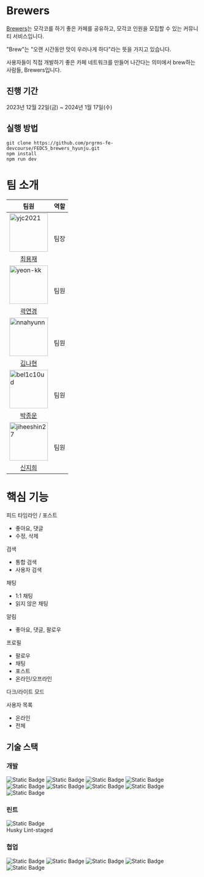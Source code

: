 # Brewers

[Brewers](https://fedc-5-brewers-hyunju.vercel.app/)는 모각코를 하기 좋은 카페를
공유하고, 모각코 인원을 모집할 수 있는 커뮤니티 서비스입니다.

"Brew"는 "오랜 시간동안 맛이 우러나게 하다"라는 뜻을 가지고 있습니다.

사용자들이 직접 개발하기 좋은 카페 네트워크를 만들어 나간다는 의미에서 brew하는
사람들, Brewers입니다.

## 진행 기간

2023년 12월 22일(금) ~ 2024년 1월 17일(수)

## 실행 방법

```
git clone https://github.com/prgrms-fe-devcourse/FEDC5_brewers_hyunju.git
npm install
npm run dev
```

# 팀 소개

<table >
  <thead>
    <tr>
      <th>팀원</th>
      <th>역할</th>
    </tr>
  </thead>
  <tbody>
    <tr>
      <td>
          <img  src="https://avatars.githubusercontent.com/u/88219703?v=4"  width="100px;"  alt="yjc2021"/>
      </td>
      <td rowspan='2'>
          팀장
      </td>
    </tr>
    <tr>
        <td align="center">
            <a href="https://github.com/yjc2021">
                <div>최용재</div>
            </a>
        </td>
    </tr>
    <tr>
        <td>
            <img  src="https://avatars.githubusercontent.com/u/86847564?v=4"  width="100px;"  alt="yeon-kk"/>
        </td>
        <td rowspan='2'>
          팀원
        </td>
    </tr>
    <tr>
        <td align="center">
            <a href="https://github.com/yeon-kk">
                <div>곽연경</div>
            </a>
        </td>
    </tr>
    <tr>
        <td>
           <img  src="https://avatars.githubusercontent.com/u/129164551?v=4"  width="100px;"  alt="nnahyunn"/>
        </td>
        <td rowspan='2'>
          팀원
      </td>
    </tr>
    <tr>
        <td align="center">
            <a href="https://github.com/nnahyunn">
                <div>김나현</div>
            </a>
        </td>
    </tr>
    <tr>
        <td>
           <img  src="https://avatars.githubusercontent.com/u/86952779?v=4"  width="100px;"  alt="bel1c10ud"/>
        </td>
        <td rowspan='2'>
          팀원
      </td>
    </tr>
    <tr>
        <td align="center">
            <a href="https://github.com/bel1c10ud">
                <div>박종운</div>
            </a>
        </td>
    </tr>
    <tr>
        <td>
           <img  src="https://avatars.githubusercontent.com/u/62047243?v=4"  width="100px;"  alt="jiheeshin27"/>
        </td>
        <td rowspan='2'>
          팀원
      </td>
    </tr>
    <tr>
        <td align="center">
            <a href="https://github.com/jiheeshin27">
                <div>신지희</div>
            </a>
        </td>
    </tr>
  </tbody>
</table>

# 핵심 기능

피드 타임라인 / 포스트

- 좋아요, 댓글
- 수정, 삭제

검색

- 통합 검색
- 사용자 검색

채팅

- 1:1 채팅
- 읽지 않은 채팅

알림

- 좋아요, 댓글, 팔로우

프로필

- 팔로우
- 채팅
- 포스트
- 온라인/오프라인

다크/라이트 모드

사용자 목록

- 온라인
- 전체

## 기술 스택

### 개발

<div>
<img alt="Static Badge" src="https://img.shields.io/badge/react-white.svg?style=for-the-badge&logo=react&logoColor=%2361DAFB">
<img alt="Static Badge" src="https://img.shields.io/badge/typescript-white.svg?style=for-the-badge&logo=typescript&logoColor=%233178C6">
<img alt="Static Badge" src="https://img.shields.io/badge/axios-white.svg?style=for-the-badge&logo=axios&logoColor=%235A29E4">
<img alt="Static Badge" src="https://img.shields.io/badge/styledcomponents-white.svg?style=for-the-badge&logo=styledcomponents&logoColor=%23DB7093">
</div>
<div>
<img alt="Static Badge" src="https://img.shields.io/badge/vercel-%23000000.svg?style=for-the-badge&logo=vercel&logoColor=white">
<img alt="Static Badge" src="https://img.shields.io/badge/Vite-%23646CFF.svg?style=for-the-badge&logo=Vite&logoColor=white&labelColor=%23646CFF">
<img alt="Static Badge" src="https://img.shields.io/badge/recoil-%233578E5.svg?style=for-the-badge&logo=recoil&logoColor=white">
<img alt="Static Badge" src="https://img.shields.io/badge/npm-%23CB3837.svg?style=for-the-badge&logo=npm&logoColor=white&labelColor=%23CB3837">
<img alt="Static Badge" src="https://img.shields.io/badge/storybook-%23FF4785.svg?style=for-the-badge&logo=storybook&logoColor=white">
</div>

### 린트

<div>
<img alt="Static Badge" src="https://img.shields.io/badge/Stylelint-%23263238.svg?style=for-the-badge&logo=Stylelint&logoColor=white">
</div>
Husky Lint-staged

### 협업

<div>
<img alt="Static Badge" src="https://img.shields.io/badge/github-%23181717.svg?style=for-the-badge&logo=github&logoColor=white">
<img alt="Static Badge" src="https://img.shields.io/badge/slack-%234A154B.svg?style=for-the-badge&logo=slack">
<img alt="Static Badge" src="https://img.shields.io/badge/discord-%235865F2.svg?style=for-the-badge&logo=discord&logoColor=white">
<img alt="Static Badge" src="https://img.shields.io/badge/figma-white.svg?style=for-the-badge&logo=figma">
<img alt="Static Badge" src="https://img.shields.io/badge/notion-white.svg?style=for-the-badge&logo=notion&logoColor=%23000000">
</div>

